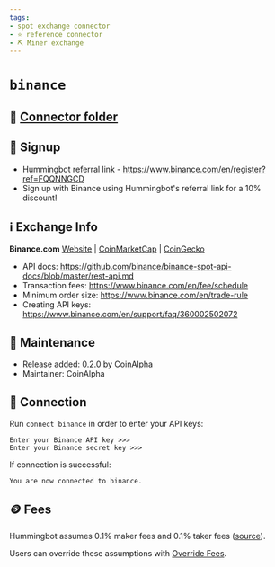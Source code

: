 ```yaml
---
tags:
- spot exchange connector
- ⭐ reference connector
- ⛏️ Miner exchange
---
```


# `binance`

## 📁 [Connector folder](https://github.com/hummingbot/hummingbot/tree/master/hummingbot/connector/exchange/binance)

## 📝 Signup

* Hummingbot referral link - <https://www.binance.com/en/register?ref=FQQNNGCD>
* Sign up with Binance using Hummingbot's referral link for a 10% discount!

## ℹ️ Exchange Info

**Binance.com** [Website](https://binance.com/) | [CoinMarketCap](https://coinmarketcap.com/exchanges/binance/) | [CoinGecko](https://www.coingecko.com/en/exchanges/binance)

* API docs: <https://github.com/binance/binance-spot-api-docs/blob/master/rest-api.md>
* Transaction fees: <https://www.binance.com/en/fee/schedule>
* Minimum order size: <https://www.binance.com/en/trade-rule>
* Creating API keys: <https://www.binance.com/en/support/faq/360002502072>

## 👷 Maintenance

* Release added: [0.2.0](/release-notes/0.2.0/) by CoinAlpha
* Maintainer: CoinAlpha

## 🔑 Connection

Run `connect binance` in order to enter your API keys:

```
Enter your Binance API key >>>
Enter your Binance secret key >>>
```

If connection is successful:

```
You are now connected to binance.
```

## 🪙 Fees

Hummingbot assumes 0.1% maker fees and 0.1% taker fees ([source](https://github.com/hummingbot/hummingbot/blob/master/hummingbot/connector/exchange/binance/binance_utils.py#L10)).

Users can override these assumptions with [Override Fees](/global-configs/override-fees/).
